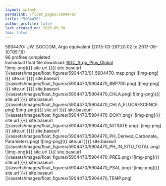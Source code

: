 ```yaml
---
layout: splash
permalink: /float_pages/5904470/
title: "5904470"
author_profile: false
last_created_on: 2025-09-30
toc: false
---
```

 
5904470: UW, SOCCOM, Argo equivalent (2015-03-26T20:02 to 2017-09-10T05:16)\
96 profiles completed\
Individual float file download: [BGC_Argo_Plus_Global](https://ftp.soest.hawaii.edu/bgc_argo_plus/Individual_Floats/outliers_removed/5904470_Sprof_processed.nc)\
![img-png]({{ site.url }}{{ site.baseurl }}/assets/images/float_figures/5904470/01_5904470_map.png)
![img-png]({{ site.url }}{{ site.baseurl }}/assets/images/float_figures/5904470/5904470_BBP700.png)
![img-png]({{ site.url }}{{ site.baseurl }}/assets/images/float_figures/5904470/5904470_CHLA.png)
![img-png]({{ site.url }}{{ site.baseurl }}/assets/images/float_figures/5904470/5904470_CHLA_FLUORESCENCE.png)
![img-png]({{ site.url }}{{ site.baseurl }}/assets/images/float_figures/5904470/5904470_DOXY.png)
![img-png]({{ site.url }}{{ site.baseurl }}/assets/images/float_figures/5904470/5904470_NITRATE.png)
![img-png]({{ site.url }}{{ site.baseurl }}/assets/images/float_figures/5904470/5904470_PH_Derived_Carbonate_Parameters.png)
![img-png]({{ site.url }}{{ site.baseurl }}/assets/images/float_figures/5904470/5904470_PH_IN_SITU_TOTAL.png)
![img-png]({{ site.url }}{{ site.baseurl }}/assets/images/float_figures/5904470/5904470_PRES.png)
![img-png]({{ site.url }}{{ site.baseurl }}/assets/images/float_figures/5904470/5904470_PSAL.png)
![img-png]({{ site.url }}{{ site.baseurl }}/assets/images/float_figures/5904470/5904470_TEMP.png)
